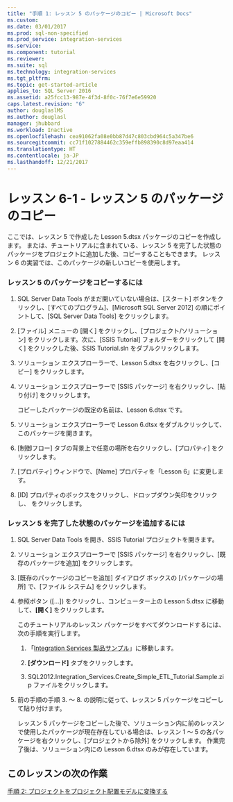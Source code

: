 ```yaml
---
title: "手順 1: レッスン 5 のパッケージのコピー | Microsoft Docs"
ms.custom: 
ms.date: 03/01/2017
ms.prod: sql-non-specified
ms.prod_service: integration-services
ms.service: 
ms.component: tutorial
ms.reviewer: 
ms.suite: sql
ms.technology: integration-services
ms.tgt_pltfrm: 
ms.topic: get-started-article
applies_to: SQL Server 2016
ms.assetid: a25fcc13-987e-4f3d-8f0c-76f7e6e59920
caps.latest.revision: "6"
author: douglaslMS
ms.author: douglasl
manager: jhubbard
ms.workload: Inactive
ms.openlocfilehash: cea91062fa08e0bb87d47c803cbd964c5a347be6
ms.sourcegitcommit: cc71f1027884462c359effb898390c8d97eaa414
ms.translationtype: HT
ms.contentlocale: ja-JP
ms.lasthandoff: 12/21/2017
---
```

# <a name="lesson-6-1---copying-the-lesson-5-package"></a>レッスン 6-1 - レッスン 5 のパッケージのコピー
ここでは、レッスン 5 で作成した Lesson 5.dtsx パッケージのコピーを作成します。 または、チュートリアルに含まれている、レッスン 5 を完了した状態のパッケージをプロジェクトに追加した後、コピーすることもできます。 レッスン 6 の実習では、このパッケージの新しいコピーを使用します。  
  
### <a name="to-copy-the-lesson-5-package"></a>レッスン 5 のパッケージをコピーするには  
  
1.  SQL Server Data Tools がまだ開いていない場合は、[スタート] ボタンをクリックし、[すべてのプログラム]、[Microsoft SQL Server 2012] の順にポイントして、[SQL Server Data Tools] をクリックします。  
  
2.  [ファイル] メニューの [開く] をクリックし、[プロジェクト/ソリューション] をクリックします。次に、[SSIS Tutorial] フォルダーをクリックして [開く] をクリックした後、SSIS Tutorial.sln をダブルクリックします。  
  
3.  ソリューション エクスプローラーで、Lesson 5.dtsx を右クリックし、[コピー] をクリックします。  
  
4.  ソリューション エクスプローラーで [SSIS パッケージ] を右クリックし、[貼り付け] をクリックします。  
  
    コピーしたパッケージの既定の名前は、Lesson 6.dtsx です。  
  
5.  ソリューション エクスプローラーで Lesson 6.dtsx をダブルクリックして、このパッケージを開きます。  
  
6.  [制御フロー] タブの背景上で任意の場所を右クリックし、[プロパティ] をクリックします。  
  
7.  [プロパティ] ウィンドウで、[Name] プロパティを「Lesson 6」に変更します。  
  
8.  [ID] プロパティのボックスをクリックし、ドロップダウン矢印をクリックし、 <Generate New ID>をクリックします。  
  
### <a name="to-add-the-completed-lesson-5-package"></a>レッスン 5 を完了した状態のパッケージを追加するには  
  
1.  SQL Server Data Tools を開き、SSIS Tutorial プロジェクトを開きます。  
  
2.  ソリューション エクスプローラーで [SSIS パッケージ] を右クリックし、[既存のパッケージを追加] をクリックします。  
  
3.  [既存のパッケージのコピーを追加] ダイアログ ボックスの [パッケージの場所] で、[ファイル システム] をクリックします。  
  
4.  参照ボタン ([...]) をクリックし、コンピューター上の Lesson 5.dtsx に移動して、**[開く]** をクリックします。  
  
    このチュートリアルのレッスン パッケージをすべてダウンロードするには、次の手順を実行します。  
  
    1.  「[Integration Services 製品サンプル](http://go.microsoft.com/fwlink/?LinkId=275027)」に移動します。  
  
    2.  **[ダウンロード]** タブをクリックします。  
  
    3.  SQL2012.Integration_Services.Create_Simple_ETL_Tutorial.Sample.zip ファイルをクリックします。  
  
5.  前の手順の手順 3. ～ 8. の説明に従って、レッスン 5 パッケージをコピーして貼り付けます。  
  
    レッスン 5 パッケージをコピーした後で、ソリューション内に前のレッスンで使用したパッケージが現在存在している場合は、レッスン 1 ～ 5 の各パッケージを右クリックし、[プロジェクトから除外] をクリックします。 作業完了後は、ソリューション内にの Lesson 6.dtsx のみが存在しています。  
  
## <a name="next-task-in-lesson"></a>このレッスンの次の作業  
[手順 2: プロジェクトをプロジェクト配置モデルに変換する](../integration-services/lesson-6-2-converting-the-project-to-the-project-deployment-model.md)  
  
